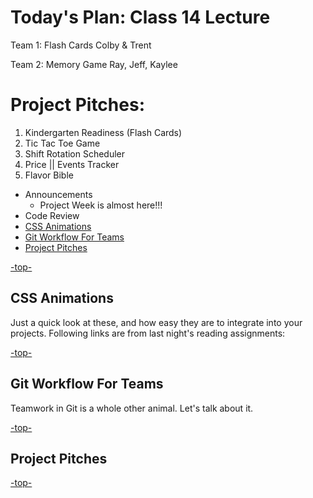 <a id="top"></a>
# Today's Plan: Class 14 Lecture

Team 1: Flash Cards
Colby & Trent

Team 2: Memory Game
Ray, Jeff, Kaylee

# Project Pitches:
1. Kindergarten Readiness (Flash Cards)
2. Tic Tac Toe Game
3. Shift Rotation Scheduler
4. Price || Events Tracker
5. Flavor Bible

- Announcements
  - Project Week is almost here!!!
- Code Review
- [CSS Animations](#css)
- [Git Workflow For Teams](#git)
- [Project Pitches](#pitches)

[-top-](#top)

<a id="css"></a>
## CSS Animations

Just a quick look at these, and how easy they are to integrate into your projects. Following links are from last night's reading assignments:



[-top-](#top)

<a id="git"></a>
## Git Workflow For Teams

Teamwork in Git is a whole other animal. Let's talk about it.



[-top-](#top)

<a id="pitches"></a>
## Project Pitches


[-top-](#top)
